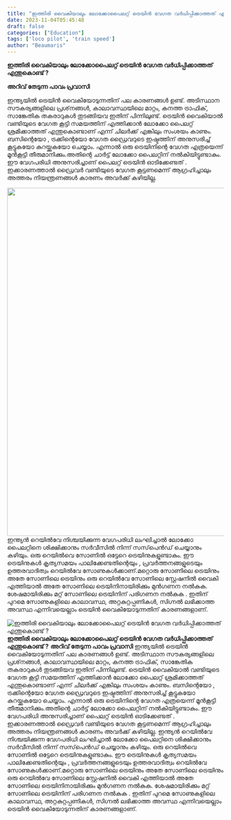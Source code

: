 ```yaml
---
title: "ഇത്തിരി വൈകിയാലും ലോക്കോപൈലറ്റ് ട്രെയിൻ വേഗത വര്‍ധിപ്പിക്കാത്തത് എന്തുകൊണ്ട് ?"
date: 2023-11-04T05:45:48
draft: false
categories: ["Education"]
tags: ['loco pilot', 'train speed']
author: "Beaumaris"
---
```


<strong>ഇത്തിരി വൈകിയാലും ലോക്കോപൈലറ്റ് ട്രെയിൻ വേഗത വര്‍ധിപ്പിക്കാത്തത് എന്തുകൊണ്ട് ?</strong>

<strong>അറിവ് തേടുന്ന പാവം പ്രവാസി</strong>

ഇന്ത്യയിൽ ട്രെയിൻ വൈകിയോടുന്നതിന് പല കാരണങ്ങൾ ഉണ്ട്. അടിസ്ഥാന സൗകര്യങ്ങളിലെ പ്രശ്‌നങ്ങള്‍, കാലാവസ്ഥയിലെ മാറ്റം, കനത്ത ട്രാഫിക്, സാങ്കേതിക തകരാറുകള്‍ തുടങ്ങിയവ ഇതിന് പിന്നിലുണ്ട്. ട്രെയിൻ വൈകിയാല്‍ വണ്ടിയുടെ വേഗത കൂട്ടി സമയത്തിന് എത്തിക്കാന്‍ ലോക്കോ പൈലറ്റ് ശ്രമിക്കാത്തത് എന്തുകൊണ്ടാണ് എന്ന് ചിലർക്ക് എങ്കിലും സംശയം കാണും. ബസിന്റെയോ , ട്രക്കിന്റെയോ വേഗത ഡ്രൈവറുടെ ഇഷ്ടത്തിന് അനുസരിച്ച് കൂട്ടുകയോ കുറയ്ക്കുകയോ ചെയ്യാം. എന്നാൽ ഒരു ട്രെയിനിന്റെ വേഗത എത്രയെന്ന് മൂന്‍കൂട്ടി തീരുമാനിക്കും.അതിന്റെ ചാര്‍ട്ട് ലോക്കോ പൈലറ്റിന് നല്‍കിയിട്ടുണ്ടാകും. ഈ വേഗപരിധി അനുസരിച്ചാണ് പൈലറ്റ് ട്രെയിൻ ഓടിക്കേണ്ടത് . ഇക്കാരണത്താല്‍ ഡ്രൈവര്‍ വണ്ടിയുടെ വേഗത കൂട്ടണമെന്ന് ആഗ്രഹിച്ചാലും അത്തരം നിയന്ത്രണങ്ങള്‍ കാരണം അവര്‍ക്ക് കഴിയില്ല.

<img class="size-full wp-image-428138 aligncenter" src="https://cdn.boolokam.com/articles/2023/11/lok.jpg" alt="" width="1024" height="810" />ഇന്ത്യന്‍ റെയില്‍വേ നിശ്ചയിക്കുന്ന വേഗപരിധി ലംഘിച്ചാല്‍ ലോക്കോ പൈലറ്റിനെ ശിക്ഷിക്കാനും സര്‍വീസില്‍ നിന്ന് സസ്‌പെന്‍ഡ് ചെയ്യാനും കഴിയും. ഒരു റെയിൽവെ സോണില്‍ ഒട്ടേറെ ട്രെയിനുകളുണ്ടാകും. ഈ ട്രെയിനുകള്‍ കൃത്യസമയം പാലിക്കേണ്ടതിന്റെയും , പ്രവര്‍ത്തനങ്ങളുടെയും ഉത്തരവാദിത്വം റെയിൽവേ സോണുകള്‍ക്കാണ്.മറ്റൊരു സോണിലെ ട്രെയിനും അതേ സോണിലെ ട്രെയിനും ഒരു റെയില്‍വേ സോണിലെ സ്റ്റേഷനില്‍ വൈകി എത്തിയാല്‍ അതേ സോണിലെ ട്രെയിനിനായിരിക്കും മുന്‍ഗണന നല്‍കുക. ശേഷമായിരിക്കും മറ്റ് സോണിലെ ട്രെയിനിന് പരിഗണന നല്‍കുക . ഇതിന് പുറമെ സോണുകളിലെ കാലാവസ്ഥ, അറ്റകുറ്റപ്പണികള്‍, സിഗ്നല്‍ ലഭിക്കാത്ത അവസ്ഥ എന്നിവയെല്ലാം ട്രെയിൻ വൈകിയോടുന്നതിന് കാരണങ്ങളാണ്.


![ഇത്തിരി വൈകിയാലും ലോക്കോപൈലറ്റ് ട്രെയിൻ വേഗത വര്‍ധിപ്പിക്കാത്തത് എന്തുകൊണ്ട് ?](https://cdn.boolokam.com/articles/2023/11/lok.jpg)**ഇത്തിരി വൈകിയാലും ലോക്കോപൈലറ്റ് ട്രെയിൻ വേഗത വര്‍ധിപ്പിക്കാത്തത് എന്തുകൊണ്ട് ?** **അറിവ് തേടുന്ന പാവം പ്രവാസി** ഇന്ത്യയിൽ ട്രെയിൻ വൈകിയോടുന്നതിന് പല കാരണങ്ങൾ ഉണ്ട്. അടിസ്ഥാന സൗകര്യങ്ങളിലെ പ്രശ്‌നങ്ങള്‍, കാലാവസ്ഥയിലെ മാറ്റം, കനത്ത ട്രാഫിക്, സാങ്കേതിക തകരാറുകള്‍ തുടങ്ങിയവ ഇതിന് പിന്നിലുണ്ട്. ട്രെയിൻ വൈകിയാല്‍ വണ്ടിയുടെ വേഗത കൂട്ടി സമയത്തിന് എത്തിക്കാന്‍ ലോക്കോ പൈലറ്റ് ശ്രമിക്കാത്തത് എന്തുകൊണ്ടാണ് എന്ന് ചിലർക്ക് എങ്കിലും സംശയം കാണും. ബസിന്റെയോ , ട്രക്കിന്റെയോ വേഗത ഡ്രൈവറുടെ ഇഷ്ടത്തിന് അനുസരിച്ച് കൂട്ടുകയോ കുറയ്ക്കുകയോ ചെയ്യാം. എന്നാൽ ഒരു ട്രെയിനിന്റെ വേഗത എത്രയെന്ന് മൂന്‍കൂട്ടി തീരുമാനിക്കും.അതിന്റെ ചാര്‍ട്ട് ലോക്കോ പൈലറ്റിന് നല്‍കിയിട്ടുണ്ടാകും. ഈ വേഗപരിധി അനുസരിച്ചാണ് പൈലറ്റ് ട്രെയിൻ ഓടിക്കേണ്ടത് . ഇക്കാരണത്താല്‍ ഡ്രൈവര്‍ വണ്ടിയുടെ വേഗത കൂട്ടണമെന്ന് ആഗ്രഹിച്ചാലും അത്തരം നിയന്ത്രണങ്ങള്‍ കാരണം അവര്‍ക്ക് കഴിയില്ല. ഇന്ത്യന്‍ റെയില്‍വേ നിശ്ചയിക്കുന്ന വേഗപരിധി ലംഘിച്ചാല്‍ ലോക്കോ പൈലറ്റിനെ ശിക്ഷിക്കാനും സര്‍വീസില്‍ നിന്ന് സസ്‌പെന്‍ഡ് ചെയ്യാനും കഴിയും. ഒരു റെയിൽവെ സോണില്‍ ഒട്ടേറെ ട്രെയിനുകളുണ്ടാകും. ഈ ട്രെയിനുകള്‍ കൃത്യസമയം പാലിക്കേണ്ടതിന്റെയും , പ്രവര്‍ത്തനങ്ങളുടെയും ഉത്തരവാദിത്വം റെയിൽവേ സോണുകള്‍ക്കാണ്.മറ്റൊരു സോണിലെ ട്രെയിനും അതേ സോണിലെ ട്രെയിനും ഒരു റെയില്‍വേ സോണിലെ സ്റ്റേഷനില്‍ വൈകി എത്തിയാല്‍ അതേ സോണിലെ ട്രെയിനിനായിരിക്കും മുന്‍ഗണന നല്‍കുക. ശേഷമായിരിക്കും മറ്റ് സോണിലെ ട്രെയിനിന് പരിഗണന നല്‍കുക . ഇതിന് പുറമെ സോണുകളിലെ കാലാവസ്ഥ, അറ്റകുറ്റപ്പണികള്‍, സിഗ്നല്‍ ലഭിക്കാത്ത അവസ്ഥ എന്നിവയെല്ലാം ട്രെയിൻ വൈകിയോടുന്നതിന് കാരണങ്ങളാണ്.
